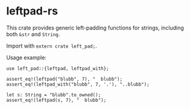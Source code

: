 # leftpad-rs

This crate provides generic left-padding functions for strings, including both `&str` and `String`.

Import with `extern crate left_pad;`.

Usage example:

```
use left_pad::{leftpad, leftpad_with};

assert_eq!(leftpad("blubb", 7), "  blubb");
assert_eq!(leftpad_with("blubb", 7, '.'), "..blubb");

let s: String = "blubb".to_owned();
assert_eq!(leftpad(s, 7), "  blubb");
```
